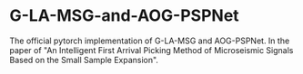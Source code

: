 # G-LA-MSG-and-AOG-PSPNet

The official pytorch implementation of G-LA-MSG and AOG-PSPNet. In the paper of "An Intelligent First Arrival Picking Method of Microseismic Signals Based on the Small Sample Expansion".
